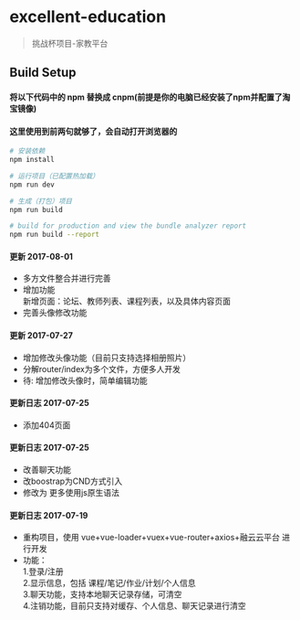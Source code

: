 # excellent-education

> 挑战杯项目-家教平台

## Build Setup

#### 将以下代码中的 npm 替换成 cnpm(前提是你的电脑已经安装了npm并配置了淘宝镜像)
#### 这里使用到前两句就够了，会自动打开浏览器的
``` bash
# 安装依赖
npm install

# 运行项目（已配置热加载）
npm run dev

# 生成（打包）项目
npm run build

# build for production and view the bundle analyzer report
npm run build --report
```
#### 更新 2017-08-01
- 多方文件整合并进行完善
- 增加功能  
  新增页面：论坛、教师列表、课程列表，以及具体内容页面  
- 完善头像修改功能

#### 更新 2017-07-27
- 增加修改头像功能（目前只支持选择相册照片）
- 分解router/index为多个文件，方便多人开发
- 待: 增加修改头像时，简单编辑功能

#### 更新日志 2017-07-25
- 添加404页面

#### 更新日志 2017-07-25
- 改善聊天功能
- 改boostrap为CND方式引入
- 修改为 更多使用js原生语法

#### 更新日志 2017-07-19

- 重构项目，使用 vue+vue-loader+vuex+vue-router+axios+融云云平台 进行开发
- 功能：  
  1.登录/注册  
  2.显示信息，包括 课程/笔记/作业/计划/个人信息  
  3.聊天功能，支持本地聊天记录存储，可清空  
  4.注销功能，目前只支持对缓存、个人信息、聊天记录进行清空  